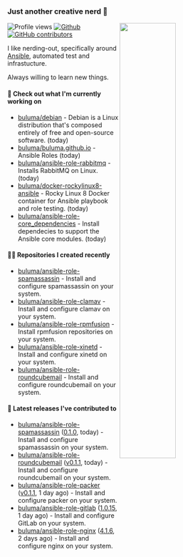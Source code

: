 ### Just another creative nerd 👋


![Profile views](https://gpvc.arturio.dev/buluma) <a href="https://gitstats.me/buluma">
  <img align="right" src="https://github-readme-stats.vercel.app/api?username=buluma&theme=gotham&show_icons=true" width="50%"/>
</a>
[![Github](https://img.shields.io/badge/-buluma-black?style=flat&labelColor=black&logo=github&logoColor=white&include_all_commits=true&count_private=true)](https://gitstats.me/buluma)
[![GitHub contributors](https://img.shields.io/github/contributors/buluma/badges.svg)](https://GitHub.com/buluma/badges/graphs/contributors/)

I like nerding-out, specifically around [Ansible](https://github.com/ansible/ansible), automated test and infrastucture.

Always willing to learn new things.

#### 👷 Check out what I'm currently working on

- [buluma/debian](https://github.com/buluma/debian) - Debian is a Linux distribution that&#39;s composed entirely of free and open-source software. (today)
- [buluma/buluma.github.io](https://github.com/buluma/buluma.github.io) - Ansible Roles (today)
- [buluma/ansible-role-rabbitmq](https://github.com/buluma/ansible-role-rabbitmq) - Installs RabbitMQ on Linux. (today)
- [buluma/docker-rockylinux8-ansible](https://github.com/buluma/docker-rockylinux8-ansible) - Rocky Linux 8 Docker container for Ansible playbook and role testing. (today)
- [buluma/ansible-role-core_dependencies](https://github.com/buluma/ansible-role-core_dependencies) - Install dependecies to support the Ansible core modules. (today)

#### 👨‍💻 Repositories I created recently

- [buluma/ansible-role-spamassassin](https://github.com/buluma/ansible-role-spamassassin) - Install and configure spamassassin on your system.
- [buluma/ansible-role-clamav](https://github.com/buluma/ansible-role-clamav) - Install and configure clamav on your system.
- [buluma/ansible-role-rpmfusion](https://github.com/buluma/ansible-role-rpmfusion) - Install rpmfusion repositories on your system.
- [buluma/ansible-role-xinetd](https://github.com/buluma/ansible-role-xinetd) - Install and configure xinetd on your system.
- [buluma/ansible-role-roundcubemail](https://github.com/buluma/ansible-role-roundcubemail) - Install and configure roundcubemail on your system.

#### 🚀 Latest releases I've contributed to

- [buluma/ansible-role-spamassassin](https://github.com/buluma/ansible-role-spamassassin) ([0.1.0](https://github.com/buluma/ansible-role-spamassassin/releases/tag/0.1.0), today) - Install and configure spamassassin on your system.
- [buluma/ansible-role-roundcubemail](https://github.com/buluma/ansible-role-roundcubemail) ([v0.1.1](https://github.com/buluma/ansible-role-roundcubemail/releases/tag/v0.1.1), today) - Install and configure roundcubemail on your system.
- [buluma/ansible-role-packer](https://github.com/buluma/ansible-role-packer) ([v0.1.1](https://github.com/buluma/ansible-role-packer/releases/tag/v0.1.1), 1 day ago) - Install and configure packer on your system.
- [buluma/ansible-role-gitlab](https://github.com/buluma/ansible-role-gitlab) ([1.0.15](https://github.com/buluma/ansible-role-gitlab/releases/tag/1.0.15), 1 day ago) - Install and configure GitLab on your system.
- [buluma/ansible-role-nginx](https://github.com/buluma/ansible-role-nginx) ([4.1.6](https://github.com/buluma/ansible-role-nginx/releases/tag/4.1.6), 2 days ago) - Install and configure nginx on your system.


